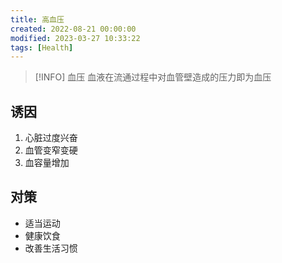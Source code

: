 ```yaml
---
title: 高血压
created: 2022-08-21 00:00:00
modified: 2023-03-27 10:33:22
tags: [Health]
---
```


> [!INFO] 血压
> 血液在流通过程中对血管壁造成的压力即为血压

## 诱因

1. 心脏过度兴奋
2. 血管变窄变硬
3. 血容量增加

## 对策

- 适当运动
- 健康饮食
- 改善生活习惯
